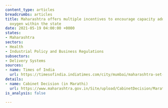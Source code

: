 ```yaml
---
content_type: articles
breadcrumbs: articles
title: Maharashtra offers multiple incentives to encourage capacity addition of medical
  oxygen within the state
date: 2021-05-19 04:00:00 +0000
states:
- Maharashtra
sectors:
- Health
- Industrial Policy and Business Regulations
subsectors:
- Delivery Systems
sources:
- name: Times of India
  url: https://timesofindia.indiatimes.com/city/mumbai/maharashtra-set-up-oxygen-plants-get-100-150-money-back-says-govt/articleshow/82588767.cms
details:
- name: Cabinet Decision (in Marathi)
  url: https://www.maharashtra.gov.in/Site/upload/CabinetDecision/Marathi/12-05-2021%20Cabinet%20Decision%20(Meeting%20No.66).pdf
is_analysis: false

---
```


